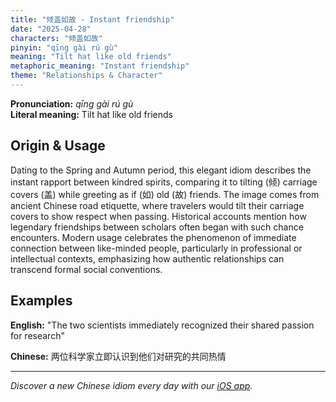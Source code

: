 ```yaml
---
title: "倾盖如故 - Instant friendship"
date: "2025-04-28"
characters: "倾盖如故"
pinyin: "qīng gài rú gù"
meaning: "Tilt hat like old friends"
metaphoric_meaning: "Instant friendship"
theme: "Relationships & Character"
---
```


**Pronunciation:** *qīng gài rú gù*  
**Literal meaning:** Tilt hat like old friends

## Origin & Usage

Dating to the Spring and Autumn period, this elegant idiom describes the instant rapport between kindred spirits, comparing it to tilting (倾) carriage covers (盖) while greeting as if (如) old (故) friends. The image comes from ancient Chinese road etiquette, where travelers would tilt their carriage covers to show respect when passing. Historical accounts mention how legendary friendships between scholars often began with such chance encounters. Modern usage celebrates the phenomenon of immediate connection between like-minded people, particularly in professional or intellectual contexts, emphasizing how authentic relationships can transcend formal social conventions.

## Examples

**English:** "The two scientists immediately recognized their shared passion for research"

**Chinese:** 两位科学家立即认识到他们对研究的共同热情

---

*Discover a new Chinese idiom every day with our [iOS app](https://apps.apple.com/us/app/daily-chinese-idioms/id6670238264).*
